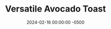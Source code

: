 ---
layout: post
title:  "Versatile Avocado Toast"
date:   2024-02-16 00:00:00 -0500
categories:
- Recipes
- Breakfast
permalink: /recipes/avocado-toast
image: /assets/Food/Breakfast/Avocado Toast/toast.jpg
ing: toast-ing
facts: toast-facts
section1: Bread
start2: Avocado
section2: Avocado Mix
start3: Tomato
section3: Topping
start4: 
section4: 
start5: 
section5: 
Prep: 5
Rest: 
Cook: 5
Source1: 
Source2: 
whisk: https://s.samsungfood.com/inluy
tags: 
- whole wheat
- tomato
- guac
- guacamole
- salsa
- hummus
- bread
- air fry
- bagel
- everything but the bagel
- everything bagel
- vic
Description: Avocados were on sale at my grocery store, so now I'm officially a hipster. This avocado toast is simple, healthy, and can be topped with different vegetables such as tomatoes or roasted peppers to make it even better. It comes together in the time it takes to toast the bread, and will leave you full and feeling great.  This goes great on a slice of my <a href="ww-bread">100% Whole Wheat Bread</a>
Instructions: 
- In a toaster or air fryer, toast your bread to your liking<br><br>

- Meanwhile, in a medium bowl, mash your avocado until decently smooth (a little bit of chunks is okay). Pour in lemon, season, and mix<br><br>

- Spread the avocado on your toast, and optionally add some toppings. Good ideas are tomatoes, scrambled eggs, pickled onions, or roasted peppers. Be creative with it!
---